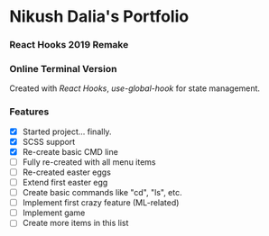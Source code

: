 # Nikush Dalia's Portfolio
### React Hooks 2019 Remake
### Online Terminal Version

Created with *React Hooks*, *use-global-hook* for state management.

### Features

- [x] Started project... finally.
- [x] SCSS support
- [x] Re-create basic CMD line
- [ ] Fully re-created with all menu items
- [ ] Re-created easter eggs
- [ ] Extend first easter egg
- [ ] Create basic commands like "cd", "ls", etc.
- [ ] Implement first crazy feature (ML-related)
- [ ] Implement game
- [ ] Create more items in this list
